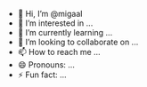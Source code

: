 - 👋 Hi, I’m @migaaI
- 👀 I’m interested in ...
- 🌱 I’m currently learning ...
- 💞️ I’m looking to collaborate on ...
- 📫 How to reach me ...
- 😄 Pronouns: ...
- ⚡ Fun fact: ...

<!---
migaaI/migaaI is a ✨ special ✨ repository because its `README.md` (this file) appears on your GitHub profile.
You can click the Preview link to take a look at your changes.
--->
